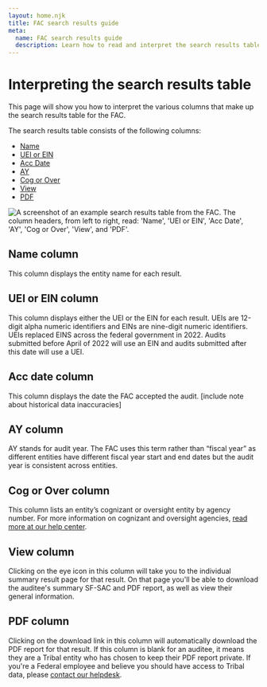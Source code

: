 ```yaml
---
layout: home.njk
title: FAC search results guide
meta:
  name: FAC search results guide
  description: Learn how to read and interpret the search results tables from the FAC.
---
```


# Interpreting the search results table

This page will show you how to interpret the various columns that make up the search results table for the FAC.

The search results table consists of the following columns:

- [Name](#name)
- [UEI or EIN](#uei)
- [Acc Date](#acc-date)
- [AY](#AY)
- [Cog or Over](#cog-over)
- [View](#view)
- [PDF](#PDF)

<img src="{{ config.baseUrl }}assets/img/search/searchresults.png"  alt="A screenshot of an example search results table from the FAC. The column headers, from left to right, read: 'Name', 'UEI or EIN', 'Acc Date', 'AY', 'Cog or Over', 'View', and 'PDF'."/>

## <a name=name></a>Name column

This column displays the entity name for each result.

## <a name=uei>UEI or EIN column

This column displays either the UEI or the EIN for each result. UEIs are 12-digit alpha numeric identifiers and EINs are nine-digit numeric identifiers. UEIs replaced EINS across the federal government in 2022. Audits submitted before April of 2022 will use an EIN and audits submitted after this date will use a UEI.

## <a name=acc-date>Acc date column

This column displays the date the FAC accepted the audit. [include note about historical data inaccuracies]

## <a name=AY>AY column

AY stands for audit year. The FAC uses this term rather than “fiscal year” as different entities have different fiscal year start and end dates but the audit year is consistent across entities.

## <a name=cog-over>Cog or Over column

This column lists an entity’s cognizant or oversight entity by agency number. For more information on cognizant and oversight agencies, [read more at our help center](https://support.fac.gov/hc/en-us/articles/23465317541261-What-s-the-difference-between-a-cognizant-agency-and-an-oversight-agency-How-does-the-FAC-determine-which-I-have).

## <a name=view>View column

Clicking on the eye icon in this column will take you to the individual summary result page for that result. On that page you'll be able to download the auditee's summary SF-SAC and PDF report, as well as view their general information.

## <a name=PDF>PDF column

Clicking on the download link in this column will automatically download the PDF report for that result. If this column is blank for an auditee, it means they are a Tribal entity who has chosen to keep their PDF report private. If you're a Federal employee and believe you should have access to Tribal data, please [contact our helpdesk](https://support.fac.gov/hc/en-us/requests/new).
